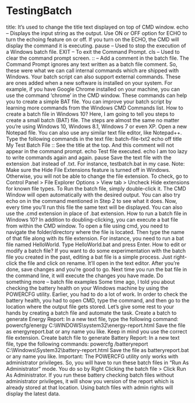 # TestingBatch
title: It’s used to change the title text displayed on top of CMD window.  echo – Displays the input string as the output. Use ON or OFF option for ECHO to turn the echoing feature on or off. If you turn on the ECHO, the CMD will display the command it is executing.  pause – Used to stop the execution of a Windows batch file.  EXIT – To exit the Command Prompt.  cls – Used to clear the command prompt screen.  :: – Add a comment in the batch file. The Command Prompt ignores any text written as a batch file comment.  So, these were what we can call internal commands which are shipped with Windows. Your batch script can also support external commands. These are ones added when a new software is installed on your system. For example, if you have Google Chrome installed on your machine, you can use the command ‘chrome’ in the CMD window.  These commands can help you to create a simple BAT file. You can improve your batch script by learning more commands from the Windows CMD Commands list.  How to create a batch file in Windows 10? Here, I am going to tell you steps to create a small batch (BAT) file. The steps are almost the same no matter you’re using Windows 10, Windows 8.1, Windows 7 or even XP.  Open a new Notepad file. You can also use any similar text file editor, like Notepad++. Type the following commands in the text file: batch-file-txt2 echo off title My Test Batch File :: See the title at the top. And this comment will not appear in the command prompt. echo Test file executed. echo I am too lazy to write commands again and again. pause Save the text file with the extension .bat instead of .txt. For instance, testbatch.bat in my case. Note: Make sure the Hide File Extensions feature is turned off in Windows. Otherwise, you will not be able to change the file extension. To check, go to Control Panel > File Explorer Options > View tab > Uncheck Hide extensions for known file types. To Run the batch file, simply double-click it. The CMD Window will open automatically with the desired output. You can also try echo on in the command mentioned in Step 2 to see what it does. Now, every time you’ll run this file the same text will be displayed. You can also use the .cmd extension in place of .bat extension.     How to run a batch file in Windows 10? In addition to doubling-clicking, you can execute a bat file from within the CMD window.  To open a file using cmd, you need to navigate the folder/directory where the file is located. Then type the name of that file along with its file extension. For instance, you need to run a bat file named HelloWorld. Type HelloWorld.bat and press Enter.  How to edit or modify a batch file? If you want to do some experimentation with the batch file you created in the past, editing a bat file is a simple process. Just right-click the file and click on rename. It’ll open in the text editor.  After you’re done, save changes and you’re good to go. Next time you run the bat file in the command line, it will execute the changes you have made.  Do something more – batch file examples Some time ago, I told you about checking the battery health on your Windows machine by using the POWERCFG utility. Earlier, you had to do a lot of work. In order to check the battery health, you had to open CMD, type the command, and then go to the location where the output file gets stored.     Let’s give some rest to your hands by creating a batch file and automate the task.  Create a batch to generate Energy Report: In a new text file, type the following command:  powercfg/energy C:\WINDOWS\system32\energy-report.html Save the file as energyreport.bat or any name you like. Keep in mind you use the correct file extension.  Create batch file to generate Battery Report: In a new text file, type the following commands:  powercfg /batteryreport C:\Windows\System32\battery-report.html Save the file as batteryreport.bat or any name you like.  Important: The POWERCFG utility only works with administrator privileges. So, you will have to run these batch files in “Run As Administrator” mode. You do so by Right Clicking the batch file > Click Run As Administrator.  If you run these battery checking batch files without administrator privileges, it will show you version of the report which is already stored at that location. Using batch files with admin rights will display the latest data.
